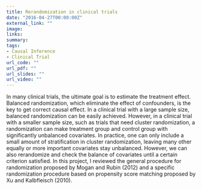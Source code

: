```yaml
---
title: Rerandomization in clinical trials
date: "2016-04-27T00:00:00Z"
external_link: ""
image:
links:
summary: 
tags:
- Causal Inference
- Clinical Trial
url_code: ""
url_pdf: ""
url_slides: ""
url_video: ""
---
```


In many clinical trials, the ultimate goal is to estimate the treatment effect. Balanced randomization, which eliminate the effect of confounders, is the key to get correct causal effect. In a clinical trial with a large sample size, balanced randomization can be easily achieved. However, in a clinical trial with a smaller sample size, such as trials that need cluster randomization, a randomization can make treatment group and control group with significantly unbalanced covariates. In practice, one can only include a small amount of stratification in cluster randomization, leaving many other equally or more important covariates stay unbalanced. However, we can also rerandomize and check the balance of covariates until a certain criterion satisfied. In this project, I reviewed the general procedure for randomization proposed by Mogan and Rubin (2012) and a specific randomization procedure based on propensity score matching proposed by Xu and Kalbfleisch (2010).
